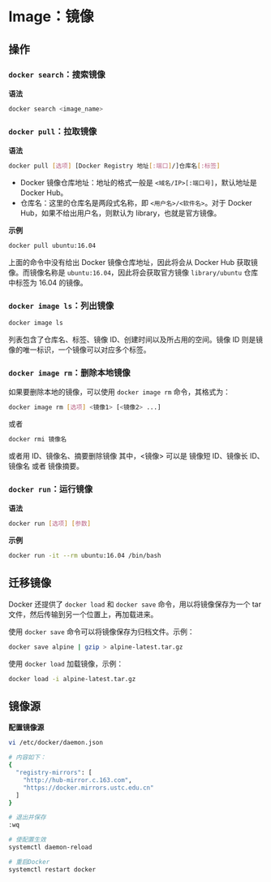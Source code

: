 # Image：镜像

## 操作

### `docker search`：搜索镜像

**语法**

```bash
docker search <image_name>
```

### `docker pull`：拉取镜像

**语法**

```bash
docker pull [选项] [Docker Registry 地址[:端口]/]仓库名[:标签]
```

- Docker 镜像仓库地址：地址的格式一般是 `<域名/IP>[:端口号]`，默认地址是 Docker Hub。
- 仓库名：这里的仓库名是两段式名称，即 `<用户名>/<软件名>`。对于 Docker Hub，如果不给出用户名，则默认为 library，也就是官方镜像。

**示例**

```bash
docker pull ubuntu:16.04
```

上面的命令中没有给出 Docker 镜像仓库地址，因此将会从 Docker Hub 获取镜像。而镜像名称是 `ubuntu:16.04`，因此将会获取官方镜像 `library/ubuntu` 仓库中标签为 16.04 的镜像。

### `docker image ls`：列出镜像

```bash
docker image ls
```

列表包含了仓库名、标签、镜像 ID、创建时间以及所占用的空间。镜像 ID 则是镜像的唯一标识，一个镜像可以对应多个标签。

### `docker image rm`：删除本地镜像

如果要删除本地的镜像，可以使用 `docker image rm` 命令，其格式为：

```bash
docker image rm [选项] <镜像1> [<镜像2> ...]
```

或者

```bash
docker rmi 镜像名
```

或者用 ID、镜像名、摘要删除镜像 其中，<镜像> 可以是 镜像短 ID、镜像长 ID、镜像名 或者 镜像摘要。

### `docker run`：运行镜像

**语法**

```bash
docker run [选项] [参数]
```

**示例**

```bash
docker run -it --rm ubuntu:16.04 /bin/bash
```

## 迁移镜像

Docker 还提供了 `docker load` 和 `docker save` 命令，用以将镜像保存为一个 tar 文件，然后传输到另一个位置上，再加载进来。

使用 `docker save` 命令可以将镜像保存为归档文件。示例：

```bash
docker save alpine | gzip > alpine-latest.tar.gz
```

使用 `docker load` 加载镜像，示例：

```bash
docker load -i alpine-latest.tar.gz
```

## 镜像源

**配置镜像源**

```sh
vi /etc/docker/daemon.json

# 内容如下：
{
  "registry-mirrors": [
    "http://hub-mirror.c.163.com",
    "https://docker.mirrors.ustc.edu.cn"
  ]
}

# 退出并保存
:wq

# 使配置生效
systemctl daemon-reload

# 重启Docker
systemctl restart docker
```